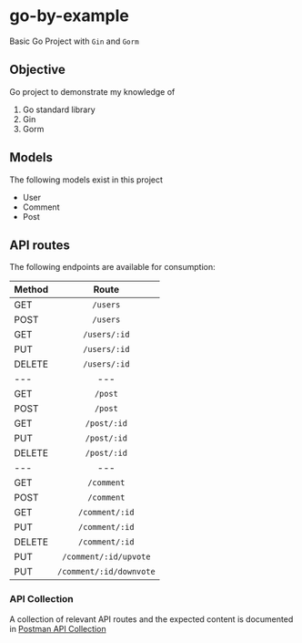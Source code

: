 # go-by-example
Basic Go Project with `Gin` and `Gorm`

## Objective

Go project to demonstrate my knowledge of
1. Go standard library
2. Gin
3. Gorm

## Models
The following models exist in this project
* User
* Comment
* Post

## API routes
The following endpoints are available for consumption:

| Method        | Route                     |
| ------------- | :-------------:           |
| GET           | `/users`                  |
| POST          | `/users`                  |
| GET           | `/users/:id`              |
| PUT           | `/users/:id`              |
| DELETE        | `/users/:id`              |
|    ---        |     ---                   |
| GET           | `/post`                   |
| POST          | `/post`                   |
| GET           | `/post/:id`               |
| PUT           | `/post/:id`               |
| DELETE        | `/post/:id`               |
|    ---        |     ---                   |
| GET           | `/comment`                |
| POST          | `/comment`                |
| GET           | `/comment/:id`            |
| PUT           | `/comment/:id`            |
| DELETE        | `/comment/:id`            |
| PUT           | `/comment/:id/upvote`     |
| PUT           | `/comment/:id/downvote`    |


### API Collection
A collection of relevant API routes and the expected content is documented in [Postman API Collection](docs/User.postman_collection.json)